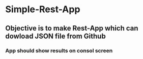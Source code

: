 # Simple-Rest-App
## Objective is to make Rest-App which can dowload JSON file from Github
### App should show results on consol screen